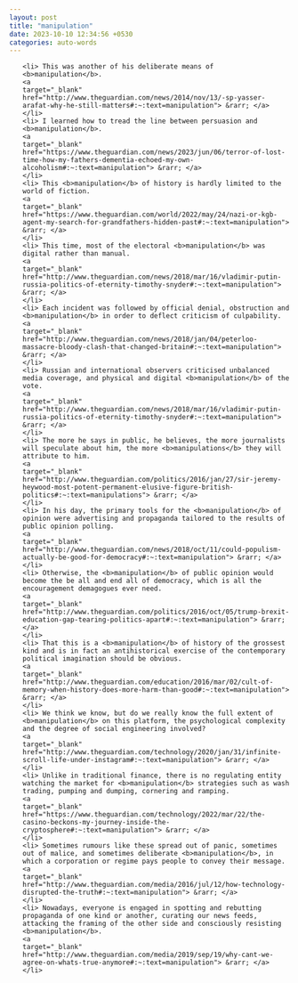 ```yaml
---
layout: post
title: "manipulation"
date: 2023-10-10 12:34:56 +0530
categories: auto-words
---
```

<ol>

    <li> This was another of his deliberate means of <b>manipulation</b>.
    <a 
    target="_blank" 
    href="http://www.theguardian.com/news/2014/nov/13/-sp-yasser-arafat-why-he-still-matters#:~:text=manipulation"> &rarr; </a>
    </li>
    <li> I learned how to tread the line between persuasion and <b>manipulation</b>.
    <a 
    target="_blank" 
    href="https://www.theguardian.com/news/2023/jun/06/terror-of-lost-time-how-my-fathers-dementia-echoed-my-own-alcoholism#:~:text=manipulation"> &rarr; </a>
    </li>
    <li> This <b>manipulation</b> of history is hardly limited to the world of fiction.
    <a 
    target="_blank" 
    href="https://www.theguardian.com/world/2022/may/24/nazi-or-kgb-agent-my-search-for-grandfathers-hidden-past#:~:text=manipulation"> &rarr; </a>
    </li>
    <li> This time, most of the electoral <b>manipulation</b> was digital rather than manual.
    <a 
    target="_blank" 
    href="http://www.theguardian.com/news/2018/mar/16/vladimir-putin-russia-politics-of-eternity-timothy-snyder#:~:text=manipulation"> &rarr; </a>
    </li>
    <li> Each incident was followed by official denial, obstruction and <b>manipulation</b> in order to deflect criticism of culpability.
    <a 
    target="_blank" 
    href="http://www.theguardian.com/news/2018/jan/04/peterloo-massacre-bloody-clash-that-changed-britain#:~:text=manipulation"> &rarr; </a>
    </li>
    <li> Russian and international observers criticised unbalanced media coverage, and physical and digital <b>manipulation</b> of the vote.
    <a 
    target="_blank" 
    href="http://www.theguardian.com/news/2018/mar/16/vladimir-putin-russia-politics-of-eternity-timothy-snyder#:~:text=manipulation"> &rarr; </a>
    </li>
    <li> The more he says in public, he believes, the more journalists will speculate about him, the more <b>manipulations</b> they will attribute to him.
    <a 
    target="_blank" 
    href="http://www.theguardian.com/politics/2016/jan/27/sir-jeremy-heywood-most-potent-permanent-elusive-figure-british-politics#:~:text=manipulations"> &rarr; </a>
    </li>
    <li> In his day, the primary tools for the <b>manipulation</b> of opinion were advertising and propaganda tailored to the results of public opinion polling.
    <a 
    target="_blank" 
    href="http://www.theguardian.com/news/2018/oct/11/could-populism-actually-be-good-for-democracy#:~:text=manipulation"> &rarr; </a>
    </li>
    <li> Otherwise, the <b>manipulation</b> of public opinion would become the be all and end all of democracy, which is all the encouragement demagogues ever need.
    <a 
    target="_blank" 
    href="http://www.theguardian.com/politics/2016/oct/05/trump-brexit-education-gap-tearing-politics-apart#:~:text=manipulation"> &rarr; </a>
    </li>
    <li> That this is a <b>manipulation</b> of history of the grossest kind and is in fact an antihistorical exercise of the contemporary political imagination should be obvious.
    <a 
    target="_blank" 
    href="http://www.theguardian.com/education/2016/mar/02/cult-of-memory-when-history-does-more-harm-than-good#:~:text=manipulation"> &rarr; </a>
    </li>
    <li> We think we know, but do we really know the full extent of <b>manipulation</b> on this platform, the psychological complexity and the degree of social engineering involved?
    <a 
    target="_blank" 
    href="http://www.theguardian.com/technology/2020/jan/31/infinite-scroll-life-under-instagram#:~:text=manipulation"> &rarr; </a>
    </li>
    <li> Unlike in traditional finance, there is no regulating entity watching the market for <b>manipulation</b> strategies such as wash trading, pumping and dumping, cornering and ramping.
    <a 
    target="_blank" 
    href="https://www.theguardian.com/technology/2022/mar/22/the-casino-beckons-my-journey-inside-the-cryptosphere#:~:text=manipulation"> &rarr; </a>
    </li>
    <li> Sometimes rumours like these spread out of panic, sometimes out of malice, and sometimes deliberate <b>manipulation</b>, in which a corporation or regime pays people to convey their message.
    <a 
    target="_blank" 
    href="http://www.theguardian.com/media/2016/jul/12/how-technology-disrupted-the-truth#:~:text=manipulation"> &rarr; </a>
    </li>
    <li> Nowadays, everyone is engaged in spotting and rebutting propaganda of one kind or another, curating our news feeds, attacking the framing of the other side and consciously resisting <b>manipulation</b>.
    <a 
    target="_blank" 
    href="http://www.theguardian.com/media/2019/sep/19/why-cant-we-agree-on-whats-true-anymore#:~:text=manipulation"> &rarr; </a>
    </li>